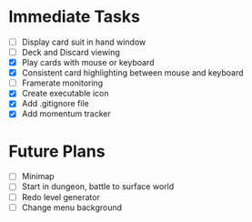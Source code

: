 # Immediate Tasks
- [ ] Display card suit in hand window
- [ ] Deck and Discard viewing
- [x] Play cards with mouse or keyboard
- [x] Consistent card highlighting between mouse and keyboard
- [ ] Framerate monitoring
- [x] Create executable icon
- [x] Add .gitignore file
- [x] Add momentum tracker

# Future Plans
- [ ] Minimap
- [ ] Start in dungeon, battle to surface world
- [ ] Redo level generator
- [ ] Change menu background
